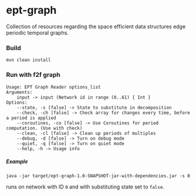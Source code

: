 # ept-graph
Collection of resources regarding the space efficient data structures edge periodic temporal graphs.


### Build
```shell
mvn clean install
```

### Run with f2f graph

```shell
Usage: EPT Graph Reader options_list
Arguments: 
    input -> input (Network id in range (0..61) { Int }
Options: 
    --state, -s [false] -> State to substitute in decomposition 
    --check, -ch [false] -> Check array for changes every time, before a period is applied 
    --coroutines, -co [false] -> Use Coroutines for period computation. (Use with check) 
    --clean, -cl [false] -> Clean up periods of multiples 
    --debug, -d [false] -> Turn on debug mode 
    --quiet, -q [false] -> Turn on quiet mode 
    --help, -h -> Usage info 
```
##### Example
```shell
java -jar target/ept-graph-1.0-SNAPSHOT-jar-with-dependencies.jar -s 0
```
runs on network with ID `0` and with substituting state set to `false`.